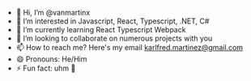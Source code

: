 - 👋 Hi, I’m @vanmartinx
- 👀 I’m interested in Javascript, React, Typescript, .NET, C#
- 🌱 I’m currently learning React Typescript Webpack
- 💞️ I’m looking to collaborate on numerous projects with you
- 📫 How to reach me? Here's my email karlfred.martinez@gmail.com
- 😄 Pronouns: He/Him
- ⚡ Fun fact: uhm 🙈

<!---
vanmartinx/vanmartinx is a ✨ special ✨ repository because its `README.md` (this file) appears on your GitHub profile.
You can click the Preview link to take a look at your changes.
--->
